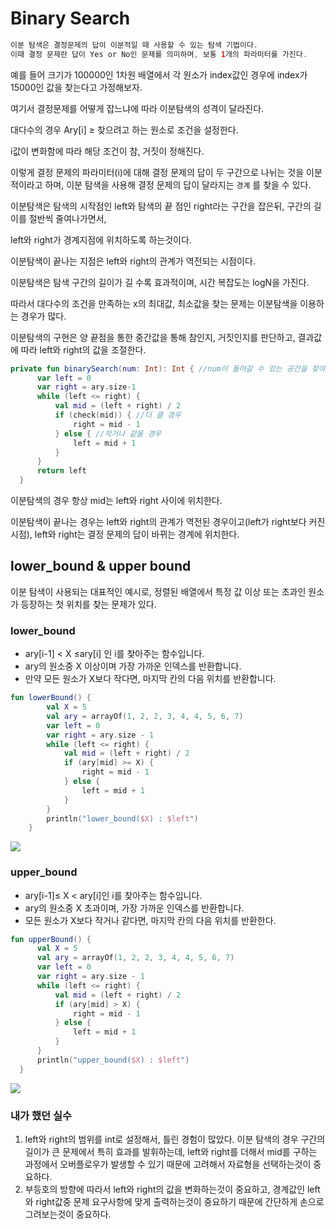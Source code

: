# Binary Search

```kotlin
이분 탐색은 결정문제의 답이 이분적일 때 사용할 수 있는 탐색 기법이다.
이때 결정 문제란 답이 Yes or No인 문제를 의미하며, 보통 1개의 파라미터를 가진다.
```

예를 들어 크기가 100000인 1차원 배열에서 각 원소가 index값인 경우에 index가 15000인 값을 찾는다고 가정해보자.

여기서 결정문제를 어떻게 잡느냐에 따라 이분탐색의 성격이 달라진다.

대다수의 경우 Ary[i] ≥ 찾으려고 하는 원소로 조건을 설정한다.

i값이 변화함에 따라 해당 조건이 참, 거짓이 정해진다.

이렇게 결정 문제의 파라미터(i)에 대해 결정 문제의 답이 두 구간으로 나뉘는 것을 이분적이라고 하며, 이분 탐색을 사용해 결정 문제의 답이 달라지는 `경계` 를 찾을 수 있다.

이분탐색은 탐색의 시작점인 left와 탐색의 끝 점인 right라는 구간을 잡은뒤, 구간의 길이를 절반씩 줄여나가면서,

left와 right가 경계지점에 위치하도록 하는것이다.

이분탐색이 끝나는 지점은 left와 right의 관계가 역전되는 시점이다.

이분탐색은 탐색 구간의 길이가 길 수록 효과적이며, 시간 복잡도는 logN을 가진다.

따라서 대다수의 조건을 만족하는 x의 최대값, 최소값을 찾는 문제는 이분탐색을 이용하는 경우가 많다.

이분탐색의 구현은 양 끝점을 통한 중간값을 통해 참인지, 거짓인지를 판단하고, 결과값에 따라 left와 right의 값을 조절한다.

```kotlin
private fun binarySearch(num: Int): Int { //num이 들어갈 수 있는 공간을 찾아야 함.
      var left = 0
      var right = ary.size-1
      while (left <= right) {
          val mid = (left + right) / 2
          if (check(mid)) { //더 클 경우
              right = mid - 1
          } else { //작거나 같을 경우
              left = mid + 1
          }
      }
      return left
  }
```

이분탐색의 경우 항상 mid는 left와 right 사이에 위치한다.

이분탐색이 끝나는 경우는 left와 right의 관계가 역전된 경우이고(left가 right보다 커진 시점),
left와 right는 결정 문제의 답이 바뀌는 경계에 위치한다.

## lower_bound  & upper bound

이분 탐색이 사용되는 대표적인 예시로, 정렬된 배열에서 특정 값 이상 또는 초과인 원소가 등장하는 첫 위치를 찾는 문제가 있다.

### lower_bound

- ary[i-1] < X ≤ary[i] 인 i를 찾아주는 함수입니다.
- ary의 원소중 X 이상이며 가장 가까운 인덱스를 반환합니다.
- 만약 모든 원소가 X보다 작다면, 마지막 칸의 다음 위치를 반환합니다.

```kotlin
fun lowerBound() {
        val X = 5
        val ary = arrayOf(1, 2, 2, 3, 4, 4, 5, 6, 7)
        var left = 0
        var right = ary.size - 1
        while (left <= right) {
            val mid = (left + right) / 2
            if (ary[mid] >= X) {
                right = mid - 1
            } else {
                left = mid + 1
            }
        }
        println("lower_bound($X) : $left")
    }
```

![](https://blog.kakaocdn.net/dn/pSZIq/btsGFDoEnab/ZsiMjm7vAfLh5m7qk3FYDK/img.png)

### upper_bound

- ary[i-1]≤ X < ary[i]인 i를 찾아주는 함수입니다.
- ary의 원소중 X 초과이며, 가장 가까운 인덱스를 반환합니다.
- 모든 원소가 X보다 작거나 같다면, 마지막 칸의 다음 위치를 반환한다.

```kotlin
fun upperBound() {
      val X = 5
      val ary = arrayOf(1, 2, 2, 3, 4, 4, 5, 6, 7)
      var left = 0
      var right = ary.size - 1
      while (left <= right) {
          val mid = (left + right) / 2
          if (ary[mid] > X) {
              right = mid - 1
          } else {
              left = mid + 1
          }
      }
      println("upper_bound($X) : $left")
  }
```

![](https://blog.kakaocdn.net/dn/bmgN4w/btsGBXWT450/mA0BPJaCsjBowA5MKIAaak/img.png)

### 내가 했던 실수

1. left와 right의 범위를 int로 설정해서, 틀린 경험이 많았다.
   이분 탐색의 경우 구간의 길이가 큰 문제에서 특히 효과를 발휘하는데, left와 right를 더해서 mid를 구하는 과정에서 오버플로우가 발생할 수 있기 때문에 고려해서 자료형을 선택하는것이 중요하다.
2. 부등호의 방향에 따라서 left와 right의 값을 변화하는것이 중요하고, 경계값인 left와 right값중 문제 요구사항에 맞게 출력하는것이 중요하기 때문에 간단하게 손으로 그려보는것이 중요하다.